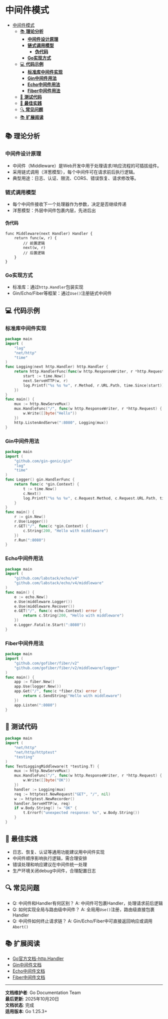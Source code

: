 ﻿# 中间件模式

<!-- TOC START -->
- [中间件模式](#中间件模式)
  - [📚 **理论分析**](#-理论分析)
    - [**中间件设计原理**](#中间件设计原理)
    - [**链式调用模型**](#链式调用模型)
      - [**伪代码**](#伪代码)
    - [**Go实现方式**](#go实现方式)
  - [💻 **代码示例**](#-代码示例)
    - [**标准库中间件实现**](#标准库中间件实现)
    - [**Gin中间件用法**](#gin中间件用法)
    - [**Echo中间件用法**](#echo中间件用法)
    - [**Fiber中间件用法**](#fiber中间件用法)
  - [🧪 **测试代码**](#-测试代码)
  - [🎯 **最佳实践**](#-最佳实践)
  - [🔍 **常见问题**](#-常见问题)
  - [📚 **扩展阅读**](#-扩展阅读)
<!-- TOC END -->

## 📚 **理论分析**

### **中间件设计原理**

- 中间件（Middleware）是Web开发中用于处理请求/响应流程的可插拔组件。
- 采用链式调用（洋葱模型），每个中间件可在请求前后执行逻辑。
- 典型用途：日志、认证、限流、CORS、错误恢复、请求修改等。

### **链式调用模型**

- 每个中间件接收下一个处理器作为参数，决定是否继续传递
- 洋葱模型：外层中间件包裹内层，先进后出

#### **伪代码**

```text
func Middleware(next Handler) Handler {
    return func(w, r) {
        // 前置逻辑
        next(w, r)
        // 后置逻辑
    }
}

```

### **Go实现方式**

- 标准库：通过`http.Handler`包装实现
- Gin/Echo/Fiber等框架：通过`Use()`注册链式中间件

## 💻 **代码示例**

### **标准库中间件实现**

```go
package main
import (
    "log"
    "net/http"
    "time"
)
func Logging(next http.Handler) http.Handler {
    return http.HandlerFunc(func(w http.ResponseWriter, r *http.Request) {
        start := time.Now()
        next.ServeHTTP(w, r)
        log.Printf("%s %s %v", r.Method, r.URL.Path, time.Since(start))
    })
}
func main() {
    mux := http.NewServeMux()
    mux.HandleFunc("/", func(w http.ResponseWriter, r *http.Request) {
        w.Write([]byte("Hello"))
    })
    http.ListenAndServe(":8080", Logging(mux))
}

```

### **Gin中间件用法**

```go
package main
import (
    "github.com/gin-gonic/gin"
    "log"
    "time"
)
func Logger() gin.HandlerFunc {
    return func(c *gin.Context) {
        t := time.Now()
        c.Next()
        log.Printf("%s %s %v", c.Request.Method, c.Request.URL.Path, time.Since(t))
    }
}
func main() {
    r := gin.New()
    r.Use(Logger())
    r.GET("/", func(c *gin.Context) {
        c.String(200, "Hello with middleware")
    })
    r.Run(":8080")
}

```

### **Echo中间件用法**

```go
package main
import (
    "github.com/labstack/echo/v4"
    "github.com/labstack/echo/v4/middleware"
)
func main() {
    e := echo.New()
    e.Use(middleware.Logger())
    e.Use(middleware.Recover())
    e.GET("/", func(c echo.Context) error {
        return c.String(200, "Hello with middleware")
    })
    e.Logger.Fatal(e.Start(":8080"))
}

```

### **Fiber中间件用法**

```go
package main
import (
    "github.com/gofiber/fiber/v2"
    "github.com/gofiber/fiber/v2/middleware/logger"
)
func main() {
    app := fiber.New()
    app.Use(logger.New())
    app.Get("/", func(c *fiber.Ctx) error {
        return c.SendString("Hello with middleware")
    })
    app.Listen(":8080")
}

```

## 🧪 **测试代码**

```go
package main
import (
    "net/http"
    "net/http/httptest"
    "testing"
)
func TestLoggingMiddleware(t *testing.T) {
    mux := http.NewServeMux()
    mux.HandleFunc("/", func(w http.ResponseWriter, r *http.Request) {
        w.Write([]byte("OK"))
    })
    handler := Logging(mux)
    req := httptest.NewRequest("GET", "/", nil)
    w := httptest.NewRecorder()
    handler.ServeHTTP(w, req)
    if w.Body.String() != "OK" {
        t.Errorf("unexpected response: %s", w.Body.String())
    }
}

```

## 🎯 **最佳实践**

- 日志、恢复、认证等通用功能建议用中间件实现
- 中间件顺序影响执行逻辑，需合理安排
- 错误处理和响应建议在中间件统一处理
- 生产环境关闭debug中间件，合理配置日志

## 🔍 **常见问题**

- Q: 中间件和Handler有何区别？
  A: 中间件可包裹Handler，处理请求前后逻辑
- Q: 如何实现全局与路由级中间件？
  A: 全局用`Use()`注册，路由级直接包裹Handler
- Q: 中间件如何终止请求链？
  A: Gin/Echo/Fiber中可直接返回响应或调用`Abort()`

## 📚 **扩展阅读**

- [Go官方文档-http.Handler](https://golang.org/pkg/net/http/#Handler)
- [Gin中间件文档](https://gin-gonic.com/docs/examples/middleware/)
- [Echo中间件文档](https://echo.labstack.com/middleware/)
- [Fiber中间件文档](https://docs.gofiber.io/api/middleware/)

---

**文档维护者**: Go Documentation Team  
**最后更新**: 2025年10月20日  
**文档状态**: 完成  
**适用版本**: Go 1.25.3+

